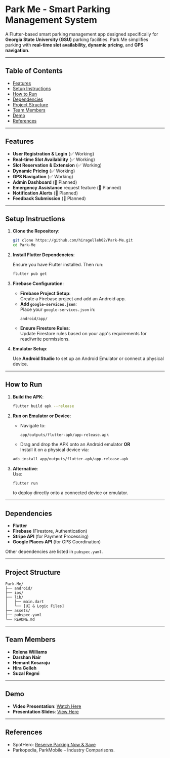
# Park Me - Smart Parking Management System

A Flutter-based smart parking management app designed specifically for **Georgia State University (GSU)** parking facilities. Park Me simplifies parking with **real-time slot availability, dynamic pricing**, and **GPS navigation**.

---

## Table of Contents

- [Features](#features)  
- [Setup Instructions](#setup-instructions)  
- [How to Run](#how-to-run)  
- [Dependencies](#dependencies)  
- [Project Structure](#project-structure)  
- [Team Members](#team-members)  
- [Demo](#demo)  
- [References](#references)

---

## Features

- **User Registration & Login** (✅ Working)  
- **Real-time Slot Availability** (✅ Working)  
- **Slot Reservation & Extension** (✅ Working)  
- **Dynamic Pricing** (✅ Working)
- **GPS Navigation** (✅ Working)  
- **Admin Dashboard** (🚧 Planned)  
- **Emergency Assistance** request feature (🚧 Planned)  
- **Notification Alerts** (🚧 Planned)  
- **Feedback Submission** (🚧 Planned)

---

## Setup Instructions

1. **Clone the Repository**:

   ```bash
   git clone https://github.com/hiragelleh02/Park-Me.git
   cd Park-Me
   ```

2. **Install Flutter Dependencies**:

   Ensure you have Flutter installed. Then run:

   ```bash
   flutter pub get
   ```

3. **Firebase Configuration**:

   - **Firebase Project Setup**:  
     Create a Firebase project and add an Android app.  
   - **Add `google-services.json`**:  
     Place your `google-services.json` in:  
     ```
     android/app/
     ```
   - **Ensure Firestore Rules**:  
     Update Firestore rules based on your app's requirements for read/write permissions.

4. **Emulator Setup**:

   Use **Android Studio** to set up an Android Emulator or connect a physical device.

---

## How to Run

1. **Build the APK**:

   ```bash
   flutter build apk --release
   ```

2. **Run on Emulator or Device**:

   - Navigate to:
     ```
     app/outputs/flutter-apk/app-release.apk
     ```
   - Drag and drop the APK onto an Android emulator **OR**  
     Install it on a physical device via:

   ```bash
   adb install app/outputs/flutter-apk/app-release.apk
   ```

3. **Alternative**:  
   Use:

   ```bash
   flutter run
   ```

   to deploy directly onto a connected device or emulator.

---

## Dependencies

- **Flutter**  
- **Firebase** (Firestore, Authentication)  
- **Stripe API** (for Payment Processing)  
- **Google Places API** (for GPS Coordination)

Other dependencies are listed in `pubspec.yaml`.

---

## Project Structure

```
Park-Me/
├── android/
├── ios/
├── lib/
│   ├── main.dart
│   └── [UI & Logic Files]
├── assets/
├── pubspec.yaml
└── README.md
```

---

## Team Members

- **Rolena Williams** 
- **Darshan Nair**  
- **Hemant Kosaraju** 
- **Hira Gelleh**
- **Suzal Regmi** 

---

## Demo

- **Video Presentation**: [Watch Here](https://youtu.be/NzK-SP03W1Q)  
- **Presentation Slides**: [View Here](https://docs.google.com/presentation/d/1PuO_C2fEql8_IKYmUVugHZbQYS----fSrd4Bl1n8NCY/edit?usp=sharing)

---

## References

- SpotHero: [Reserve Parking Now & Save](https://spothero.com/)  
- Parkopedia, ParkMobile – Industry Comparisons.
